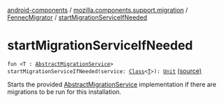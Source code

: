 [android-components](../../index.md) / [mozilla.components.support.migration](../index.md) / [FennecMigrator](index.md) / [startMigrationServiceIfNeeded](./start-migration-service-if-needed.md)

# startMigrationServiceIfNeeded

`fun <T : `[`AbstractMigrationService`](../-abstract-migration-service/index.md)`> startMigrationServiceIfNeeded(service: `[`Class`](https://developer.android.com/reference/java/lang/Class.html)`<`[`T`](start-migration-service-if-needed.md#T)`>): `[`Unit`](https://kotlinlang.org/api/latest/jvm/stdlib/kotlin/-unit/index.html) [(source)](https://github.com/mozilla-mobile/android-components/blob/master/components/support/migration/src/main/java/mozilla/components/support/migration/FennecMigrator.kt#L376)

Starts the provided [AbstractMigrationService](../-abstract-migration-service/index.md) implementation if there are migrations to be
run for this installation.

